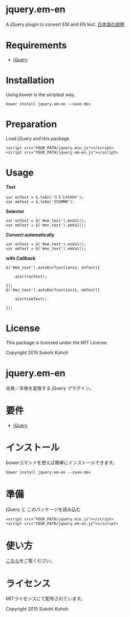 # jquery.em-en
A jQuery plugin to convert EM and EN text.  [日本語の説明](#japanese)

Requirements
====

* [jQuery](https://jquery.com/)

Installation
=====
Using bower is the simplest way.

    bower install jquery.em-en --save-dev

Preparation
====

Load jQuery and this package.

    <script src="YOUR_PATH/jquery.min.js"></script>
    <script src="YOUR_PATH/jquery.em-en.js"></script>

Usage<a name="usage"></a>
====

**Text**

    var enText = $.toEn('５５５ＭＭＭ');
    var emText = $.toEm('555MMM');
    
**Selector**

    var enText = $('#em_text').enVal();
    var emText = $('#en_text').emVal();
    
**Convert automatically**

    var enText = $('#em_text').enVal();
    var emText = $('#en_text').emVal();
    
**with Callback**

    $('#em_text').autoEn(function(e, enText){

        alert(enText);

    });
    $('#en_text').autoEm(function(e, emText){

        alert(emText);

    });

License
====

This package is licensed under the MIT License.

Copyright 2015 Sukohi Kuhoh


<a name="japanese"></a>

# jquery.em-en
全角／半角を変換する jQuery プラグイン。

要件
====

* [jQuery](https://jquery.com/)

インストール
=====
bowerコマンドを使えば簡単にインストールできます。

    bower install jquery.em-en --save-dev
    
準備
====

jQuery と このパッケージを読み込む

    <script src="YOUR_PATH/jquery.min.js"></script>
    <script src="YOUR_PATH/jquery.em-en.js"></script>
    
使い方
====

[こちら](#usage)をご覧ください。

ライセンス
====

MITライセンスにて配布されています。

Copyright 2015 Sukohi Kuhoh